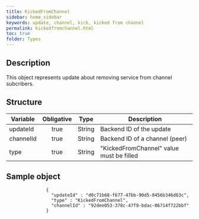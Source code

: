 ```yaml
---
title: KickedFromChannel
sidebar: home_sidebar
keywords: update, channel, kick, kicked from channel
permalink: kickedfromchannel.html
toc: true
folder: Types
---
```


## Description

<p> This object represents update  about removing service from channel subcribers.
</p>

## Structure

| Variable  | Obligative  |Type| Description
|---|:---:|---|---|
| updateId  | true |String| Backend ID of the update |
| channelId  | true |String| Backend ID of a channel (peer) |
| type  | true | String | "KickedFromChannel" value must be filled

## Sample object

```
               {
                 "updateId" : "d0c71b68-f677-47bb-90d5-0456b346d63c",
                 "type" : "KickedFromChannel",
                 "channelId" : "92dee053-378c-47f9-bdac-06714f722bbf"
               }
```
